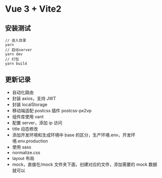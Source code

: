 # Vue 3 + Vite2

## 安装测试

```
// 进入目录
yarn
// 启动server
yarn dev
// 打包
yarn build
```

## 更新记录

- 自动化路由
- 封装 axios，支持 JWT
- 封装 localStorage
- 移动端适配 postcss 插件 postcss-px2vp
- 组件库使用 vant
- 配置 server，添加 ip 访问
- title 动态修改
- 添加开发环境和生成环境中 base 的区分，生产环境.env，开发环境.env.production
- 使用 sass
- normalize.css
- layout 布局
- mock，直接在/mock 文件夹下面，创建对应的文件，添加需要的 mock 数据就可以
